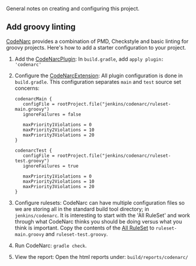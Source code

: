 General notes on creating and configuring this project.

## Add groovy linting

[CodeNarc](http://codenarc.sourceforge.net/) provides a combination of PMD, Checkstyle and basic linting for groovy projects. Here's how to add a starter configuration to your project.

1. Add the [CodeNarcPlugin](https://docs.gradle.org/current/userguide/codenarc_plugin.html): In `build.gradle`, add `apply plugin: 'codenarc'`

2. Configure the [CodeNarcExtension](https://docs.gradle.org/current/dsl/org.gradle.api.plugins.quality.CodeNarcExtension.html): All plugin configuration is done in `build.gradle`.
   This configuration separates `main` and `test` source set concerns:

    ```
   codenarcMain {
       configFile = rootProject.file("jenkins/codenarc/ruleset-main.groovy")
       ignoreFailures = false

       maxPriority1Violations = 0
       maxPriority2Violations = 10
       maxPriority3Violations = 20
   }

   codenarcTest {
       configFile = rootProject.file("jenkins/codenarc/ruleset-test.groovy")
       ignoreFailures = true

       maxPriority1Violations = 0
       maxPriority2Violations = 10
       maxPriority3Violations = 20
   }
    ```

3. Configure rulesets: CodeNarc can have multiple configuration files so we are storing all in the standard build tool directory; in `jenkins/codenarc`. It is interesting to start with the 'All RuleSet' and work through what CodeNarc thinks you should be doing versus what you think is important. Copy the contents of the [All RuleSet](http://codenarc.sourceforge.net/StarterRuleSet-AllRulesByCategory.groovy.txt) to `ruleset-main.groovy` and `ruleset-test.groovy`.

4. Run CodeNarc: `gradle check`.

5. View the report: Open the html reports under: `build/reports/codenarc/`

